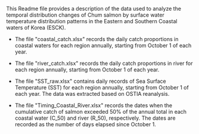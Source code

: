 This Readme file provides a description of the data used to analyze the temporal distribution changes of Chum salmon by surface water temperature distribution patterns in the Eastern and Southern Coastal waters of Korea (ESCK).

- The file "coastal_catch.xlsx" records the daily catch proportions in coastal waters for each region annually, starting from October 1 of each year.

- The file "river_catch.xlsx" records the daily catch proportions in river for each region annually, starting from October 1 of each year.

- The file "SST_raw.xlsx" contains daily records of Sea Surface Temperature (SST) for each region annually, starting from October 1 of each year. The data was extracted based on OSTIA reanalysis.

- The file "Timing_Coastal_River.xlsx" records the dates when the cumulative catch of salmon exceeded 50% of the annual total in each coastal water (C_50) and river (R_50), respectively. The dates are recorded as the number of days elapsed since October 1.
